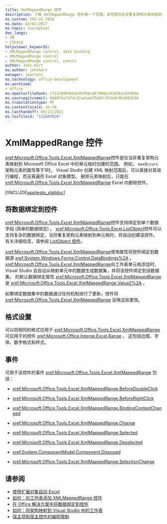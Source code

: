 ```yaml
---
title: XmlMappedRange 控件
description: 了解 XmlMappedRange 控件是一个范围，该范围仅在非重复架构元素映射到 Microsoft Excel 中的某个单元格上时创建。
ms.custom: SEO-VS-2020
ms.date: 02/02/2017
ms.topic: conceptual
dev_langs:
- VB
- CSharp
helpviewer_keywords:
- XMLMappedRange control, data binding
- XMLMappedRange control
- XMLMappedRange control, events
author: John-Hart
ms.author: johnhart
manager: jmartens
ms.technology: office-development
ms.workload:
- office
ms.openlocfilehash: 173120009b6d295f04c467900e1918361cb5900e
ms.sourcegitcommit: 68897da7d74c31ae1ebf5d47c7b5ddc9b108265b
ms.translationtype: MT
ms.contentlocale: zh-CN
ms.lasthandoff: 08/13/2021
ms.locfileid: "122045926"
---
```

# <a name="xmlmappedrange-control"></a>XmlMappedRange 控件
  <xref:Microsoft.Office.Tools.Excel.XmlMappedRange>控件是仅当非重复架构元素映射到 Microsoft Office Excel 中的单元格时创建的范围。 例如， `maxOccurs` 架构元素的属性等于1时。 Visual Studio 创建 XML 映射范围后，可以直接对其进行编程，而无需遍历 Excel 对象模型。 删除元素映射后，只能在 <xref:Microsoft.Office.Tools.Excel.XmlMappedRange> Excel 内删除控件。

 [!INCLUDE[appliesto_xlalldoc](../vsto/includes/appliesto-xlalldoc-md.md)]

## <a name="bind-data-to-the-control"></a>将数据绑定到控件
 <xref:Microsoft.Office.Tools.Excel.XmlMappedRange>控件支持绑定到单个数据字段 (简单的数据绑定) 。 <xref:Microsoft.Office.Tools.Excel.ListObject>控件可以支持复杂的数据绑定，当将重复架构元素映射到单元格时，将自动创建该控件。 有关详细信息，请参阅 [ListObject 控件](../vsto/listobject-control.md)。

 <xref:Microsoft.Office.Tools.Excel.XmlMappedRange>使用属性将控件绑定到数据源 <xref:System.Windows.Forms.Control.DataBindings%2A> 。 <xref:Microsoft.Office.Tools.Excel.XmlMappedRange>向工作表单元格添加时，Visual Studio 会自动从映射单元中的数据生成数据集，并将该控件绑定到该数据集。 的默认数据绑定属性 <xref:Microsoft.Office.Tools.Excel.XmlMappedRange> 是 <xref:Microsoft.Office.Tools.Excel.XmlMappedRange.Value2%2A> 。

 如果绑定数据集中的数据通过任何机制进行了更新，控件将 <xref:Microsoft.Office.Tools.Excel.XmlMappedRange> 反映这些更改。

## <a name="formatting"></a>格式设置
 可以将相同的格式应用于 <xref:Microsoft.Office.Tools.Excel.XmlMappedRange> 可应用于的控件 <xref:Microsoft.Office.Interop.Excel.Range> 。 这包括边框、字体、数字格式和样式。

## <a name="events"></a>事件
 可用于该控件的事件 <xref:Microsoft.Office.Tools.Excel.XmlMappedRange> 包括：

- <xref:Microsoft.Office.Tools.Excel.XmlMappedRange.BeforeDoubleClick>

- <xref:Microsoft.Office.Tools.Excel.XmlMappedRange.BeforeRightClick>

- <xref:Microsoft.Office.Tools.Excel.XmlMappedRange.BindingContextChanged>

- <xref:Microsoft.Office.Tools.Excel.XmlMappedRange.Change>

- <xref:Microsoft.Office.Tools.Excel.XmlMappedRange.Selected>

- <xref:Microsoft.Office.Tools.Excel.XmlMappedRange.Deselected>

- <xref:System.ComponentModel.Component.Disposed>

- <xref:Microsoft.Office.Tools.Excel.XmlMappedRange.SelectionChange>

## <a name="see-also"></a>请参阅
- [使用扩展对象自动 Excel](../vsto/automating-excel-by-using-extended-objects.md)
- [如何：向工作表添加 XMLMappedRange 控件](../vsto/how-to-add-xmlmappedrange-controls-to-worksheets.md)
- [在 Office 解决方案中将数据绑定到控件](../vsto/binding-data-to-controls-in-office-solutions.md)
- [如何：将架构映射到 Visual Studio 中的工作表](../vsto/how-to-map-schemas-to-worksheets-inside-visual-studio.md)
- [宿主项和宿主控件的编程限制](../vsto/programmatic-limitations-of-host-items-and-host-controls.md)
